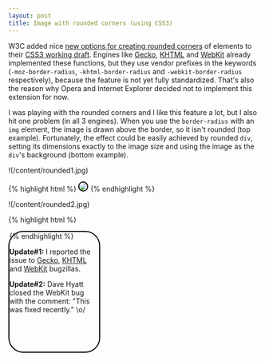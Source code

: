 ```yaml
---
layout: post
title: Image with rounded corners (using CSS3)
---
```


W3C added nice [new options for creating rounded corners](http://www.css3.info/preview/rounded-border/) of elements to their [CSS3 working draft](http://www.w3.org/TR/css3-background/). Engines like [Gecko](https://developer.mozilla.org/en/Gecko), [KHTML](http://en.wikipedia.org/wiki/KHTML) and [WebKit](http://webkit.org/) already implemented these functions, but they use vendor prefixes in the keywords (`-moz-border-radius`, `-khtml-border-radius` and `-webkit-border-radius` respectively), because the feature is not yet fully standardized. That's also the reason why Opera and Internet Explorer decided not to implement this extension for now.

I was playing with the rounded corners and I like this feature a lot, but I also hit one problem (in all 3 engines). When you use the `border-radius` with an `img` element, the image is drawn above the border, so it isn't rounded (top example). Fortunately, the effect could be easily achieved by rounded `div`, setting its dimensions exactly to the image size and using the image as the `div`'s background (bottom example).

!(/content/rounded1.jpg)

{% highlight html %}
<img style="border: 2px solid black;
            border-radius: 30px;
            -moz-border-radius: 30px;
            -khtml-border-radius: 30px;
            -webkit-border-radius: 30px;"
            src="presov.jpg" />
{% endhighlight %}

!(/content/rounded2.jpg)

{% highlight html %}
<div style="border: 2px solid black;
            border-radius: 30px;
            -moz-border-radius: 30px;
            -khtml-border-radius: 30px;
            -webkit-border-radius: 30px;
            width: 180px;
            height: 240px;
            background: url('presov.jpg');" />
{% endhighlight %}

**Update#1:** I reported the issue to [Gecko](https://bugzilla.mozilla.org/show_bug.cgi?id=485501), [KHTML](https://bugs.kde.org/show_bug.cgi?id=188242) and [WebKit](https://bugs.webkit.org/show_bug.cgi?id=24880) bugzillas.

**Update#2:** Dave Hyatt closed the WebKit bug with the comment: "This was fixed recently." \o/

